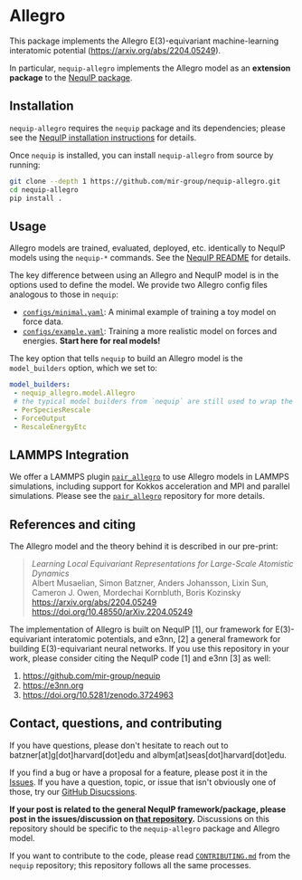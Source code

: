 # Allegro

This package implements the Allegro E(3)-equivariant machine-learning interatomic potential (https://arxiv.org/abs/2204.05249).

In particular, `nequip-allegro` implements the Allegro model as an **extension package** to the [NequIP package](https://github.com/mir-group/nequip).


## Installation
`nequip-allegro` requires the `nequip` package and its dependencies; please see the [NequIP installation instructions](https://github.com/mir-group/nequip#installation) for details.

Once `nequip` is installed, you can install `nequip-allegro` from source by running:
```bash
git clone --depth 1 https://github.com/mir-group/nequip-allegro.git
cd nequip-allegro
pip install . 
```

## Usage
Allegro models are trained, evaluated, deployed, etc. identically to NequIP models using the `nequip-*` commands. See the [NequIP README](https://github.com/mir-group/nequip#usage) for details.

The key difference between using an Allegro and NequIP model is in the options used to define the model. We provide two Allegro config files analogous to those in `nequip`:
 - [`configs/minimal.yaml`](`configs/minimal.yaml`): A minimal example of training a toy model on force data.
 - [`configs/example.yaml`](`configs/example.yaml`): Training a more realistic model on forces and energies. **Start here for real models!**

The key option that tells `nequip` to build an Allegro model is the `model_builders` option, which we set to:
```yaml
model_builders:
 - nequip_allegro.model.Allegro
 # the typical model builders from `nequip` are still used to wrap the core Allegro energy model:
 - PerSpeciesRescale
 - ForceOutput
 - RescaleEnergyEtc
```

## LAMMPS Integration

We offer a LAMMPS plugin [`pair_allegro`](https://github.com/mir-group/pair_allegro) to use Allegro models in LAMMPS simulations, including support for Kokkos acceleration and MPI and parallel simulations. Please see the [`pair_allegro`](https://github.com/mir-group/pair_allegro) repository for more details.

## References and citing

The Allegro model and the theory behind it is described in our pre-print:

> *Learning Local Equivariant Representations for Large-Scale Atomistic Dynamics* <br/>
> Albert Musaelian, Simon Batzner, Anders Johansson, Lixin Sun, Cameron J. Owen, Mordechai Kornbluth, Boris Kozinsky <br/>
> https://arxiv.org/abs/2204.05249 <br/>
> https://doi.org/10.48550/arXiv.2204.05249

The implementation of Allegro is built on NequIP [1], our framework for E(3)-equivariant interatomic potentials, and e3nn, [2] a general framework for building E(3)-equivariant neural networks. If you use this repository in your work, please consider citing the NequIP code [1] and e3nn [3] as well:

 1. https://github.com/mir-group/nequip
 2. https://e3nn.org
 3. https://doi.org/10.5281/zenodo.3724963

## Contact, questions, and contributing

If you have questions, please don't hesitate to reach out to batzner[at]g[dot]harvard[dot]edu and albym[at]seas[dot]harvard[dot]edu.

If you find a bug or have a proposal for a feature, please post it in the [Issues](https://github.com/mir-group/nequip-allegro/issues).
If you have a question, topic, or issue that isn't obviously one of those, try our [GitHub Disucssions](https://github.com/mir-group/nequip-allegro/discussions).

**If your post is related to the general NequIP framework/package, please post in the issues/discussion on [that repository](https://github.com/mir-group/nequip).** Discussions on this repository should be specific to the `nequip-allegro` package and Allegro model.

If you want to contribute to the code, please read [`CONTRIBUTING.md`](https://github.com/mir-group/nequip/blob/main/CONTRIBUTING.md) from the `nequip` repository; this repository follows all the same processes.
